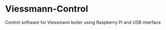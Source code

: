 Viessmann-Control
=================

Control software for Viessmann boiler using Raspberry Pi and USB interface
